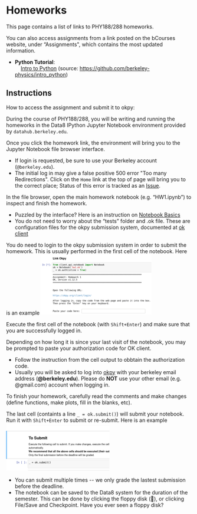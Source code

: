 Homeworks 
=========

This page contains a list of links to PHY188/288 homeworks.

You can also access assignments from a link posted on the  bCourses website,  under “Assignments",
which contains the most updated information. 

 - **Python Tutorial**: 
<br> &nbsp; &nbsp; [Intro to Python](https://nbviewer.jupyter.org/github/phy188-288-ucb/seljak-fall-2019/blob/master/Homework/PythonTutorial/IntrotoPython.ipynb) (source:  https://github.com/berkeley-physics/intro_python)

<!-- - HW1 (due Sept 4, 11:59pm): [Undergraduate_level](http://datahub.berkeley.edu/user-redirect/interact?account=phy151-ucb&repo=seljak-phy151-fall-2018&branch=master&path=Homework/HW1/HW1_U.ipynb)/    [Graduate_level](http://datahub.berkeley.edu/user-redirect/interact?account=phy151-ucb&repo=seljak-phy151-fall-2018&branch=master&path=Homework/HW1/HW1_G.ipynb)
 - HW2 (due Sept 10, 11:59pm): [Undergraduate_level](http://datahub.berkeley.edu/user-redirect/interact?account=phy151-ucb&repo=seljak-phy151-fall-2018&branch=master&path=Homework/HW2/HW2_U.ipynb)/    [Graduate_level](http://datahub.berkeley.edu/user-redirect/interact?account=phy151-ucb&repo=seljak-phy151-fall-2018&branch=master&path=Homework/HW2/HW2_G.ipynb) 
 - HW3 (due Sept 17, 11:59pm): [Undergraduate_level](http://datahub.berkeley.edu/user-redirect/interact?account=phy151-ucb&repo=seljak-phy151-fall-2018&branch=master&path=Homework/HW3/HW3_U.ipynb)/    [Graduate_level](http://datahub.berkeley.edu/user-redirect/interact?account=phy151-ucb&repo=seljak-phy151-fall-2018&branch=master&path=Homework/HW3/HW3_G.ipynb) 
 - HW4 (due Sept 26, 11:59pm): [Undergraduate_level](http://datahub.berkeley.edu/user-redirect/interact?account=phy151-ucb&repo=seljak-phy151-fall-2018&branch=master&path=Homework/HW4/HW4_U.ipynb)/    [Graduate_level](http://datahub.berkeley.edu/user-redirect/interact?account=phy151-ucb&repo=seljak-phy151-fall-2018&branch=master&path=Homework/HW4/HW4_G.ipynb) 
 - Project1-Part1 (due Oct 5, 11:59pm): [Undergraduate_level](http://datahub.berkeley.edu/user-redirect/interact?account=phy151-ucb&repo=seljak-phy151-fall-2018&branch=master&path=Homework/Project1_part1/Project1_p1_U.ipynb)/    [Graduate_level](http://datahub.berkeley.edu/user-redirect/interact?account=phy151-ucb&repo=seljak-phy151-fall-2018&branch=master&path=Homework/Project1_part1/Project1_p1_G.ipynb) 
 - Project1-Part2 (due Oct 12, 11:59pm): [Undergraduate_level](http://datahub.berkeley.edu/user-redirect/interact?account=phy151-ucb&repo=seljak-phy151-fall-2018&branch=master&path=Homework/Project1_part2/Project1_p2_U.ipynb)/    [Graduate_level](http://datahub.berkeley.edu/user-redirect/interact?account=phy151-ucb&repo=seljak-phy151-fall-2018&branch=master&path=Homework/Project1_part2/Project1_p2_G.ipynb) 
 - Project1-Part3 (due Oct 19, 11:59pm): [Undergraduate_level](http://datahub.berkeley.edu/user-redirect/interact?account=phy151-ucb&repo=seljak-phy151-fall-2018&branch=master&path=Homework/Project1_part3/Project1_p3_U.ipynb)/    [Graduate_level](http://datahub.berkeley.edu/user-redirect/interact?account=phy151-ucb&repo=seljak-phy151-fall-2018&branch=master&path=Homework/Project1_part3/Project1_p3_G.ipynb) 
 - HW5 (due Oct 26, 11:59pm): [Undergraduate_level](http://datahub.berkeley.edu/user-redirect/interact?account=phy151-ucb&repo=seljak-phy151-fall-2018&branch=master&path=Homework/HW5/HW5_U.ipynb)/    [Graduate_level](http://datahub.berkeley.edu/user-redirect/interact?account=phy151-ucb&repo=seljak-phy151-fall-2018&branch=master&path=Homework/HW5/HW5_G.ipynb) 
 - HW6 (due Nov 2, 11:59pm): [Undergraduate_level](http://datahub.berkeley.edu/user-redirect/interact?account=phy151-ucb&repo=seljak-phy151-fall-2018&branch=master&path=Homework/HW6/HW6_U.ipynb)/    [Graduate_level](http://datahub.berkeley.edu/user-redirect/interact?account=phy151-ucb&repo=seljak-phy151-fall-2018&branch=master&path=Homework/HW6/HW6_G.ipynb)
 - HW7 (due Nov 9, 11:59pm): [Undergraduate_level](http://datahub.berkeley.edu/user-redirect/interact?account=phy151-ucb&repo=seljak-phy151-fall-2018&branch=master&path=Homework/HW7/HW7_U.ipynb)/    [Graduate_level](http://datahub.berkeley.edu/user-redirect/interact?account=phy151-ucb&repo=seljak-phy151-fall-2018&branch=master&path=Homework/HW7/HW7_G.ipynb) 
 - Project2 (due Nov 26, 11:59pm): [Undergraduate_level](http://datahub.berkeley.edu/user-redirect/interact?account=phy151-ucb&repo=seljak-phy151-fall-2018&branch=master&path=Homework/Project2/Project2_U.ipynb)/    [Graduate_level](http://datahub.berkeley.edu/user-redirect/interact?account=phy151-ucb&repo=seljak-phy151-fall-2018&branch=master&path=Homework/Project2/Project2_G.ipynb) 
 - HW8 (due Dec 3, 11:59pm): [Undergraduate_level](http://datahub.berkeley.edu/user-redirect/interact?account=phy151-ucb&repo=seljak-phy151-fall-2018&branch=master&path=Homework/HW8/HW8_U.ipynb)/    [Graduate_level](http://datahub.berkeley.edu/user-redirect/interact?account=phy151-ucb&repo=seljak-phy151-fall-2018&branch=master&path=Homework/HW8/HW8_G.ipynb) 
 - Project3 (due Dec 14, 11:59pm): [Undergraduate_level](http://datahub.berkeley.edu/user-redirect/interact?account=phy151-ucb&repo=seljak-phy151-fall-2018&branch=master&path=Homework/Project3/Project3_U.ipynb)/    [Graduate_level](http://datahub.berkeley.edu/user-redirect/interact?account=phy151-ucb&repo=seljak-phy151-fall-2018&branch=master&path=Homework/Project3/Project3_G.ipynb) >
 
<!-- - [HW1 (due Sept 5)](http://datahub.berkeley.edu/user-redirect/interact?account=bccp&repo=seljak-phy151-fall-2017&branch=master&path=Homework/HW1/HW1.ipynb)/  [Solution](http://datahub.berkeley.edu/user-redirect/interact?account=bccp&repo=seljak-phy151-fall-2017&branch=master&path=Homework/HW1/HW1-solution.ipynb)
 - [HW2 (due Sept 11)](http://datahub.berkeley.edu/user-redirect/interact?account=bccp&repo=seljak-phy151-fall-2017&branch=master&path=Homework/HW2/HW2.ipynb)/  [Solution](http://datahub.berkeley.edu/user-redirect/interact?account=bccp&repo=seljak-phy151-fall-2017&branch=master&path=Homework/HW2/HW2-solution.ipynb)
 - [HW3 (due Sept 18)](http://datahub.berkeley.edu/user-redirect/interact?account=bccp&repo=seljak-phy151-fall-2017&branch=master&path=Homework/HW3/HW3.ipynb)/  [Solution](http://datahub.berkeley.edu/user-redirect/interact?account=bccp&repo=seljak-phy151-fall-2017&branch=master&path=Homework/HW3/HW3-solution.ipynb)
 - [HW4 (due Sept 25)](http://datahub.berkeley.edu/user-redirect/interact?account=bccp&repo=seljak-phy151-fall-2017&branch=master&path=Homework/HW4/HW4.ipynb)/  [Solution](http://datahub.berkeley.edu/user-redirect/interact?account=bccp&repo=seljak-phy151-fall-2017&branch=master&path=Homework/HW4/HW4-solution.ipynb)
 - [HW5 (due Oct 2)](http://datahub.berkeley.edu/user-redirect/interact?account=bccp&repo=seljak-phy151-fall-2017&branch=master&path=Homework/HW5/HW5.ipynb)/  [Solution](http://datahub.berkeley.edu/user-redirect/interact?account=bccp&repo=seljak-phy151-fall-2017&branch=master&path=Homework/HW5/HW5-solution.ipynb)
 - [Project1 (due Oct 20)](http://datahub.berkeley.edu/user-redirect/interact?account=bccp&repo=seljak-phy151-fall-2017&branch=master&path=Homework/Project1/Project1.ipynb)/  [Solution](http://datahub.berkeley.edu/user-redirect/interact?account=bccp&repo=seljak-phy151-fall-2017&branch=master&path=Homework/Project1/Project1-solution.ipynb)
 - [HW6 (due Nov 1)](http://datahub.berkeley.edu/user-redirect/interact?account=bccp&repo=seljak-phy151-fall-2017&branch=master&path=Homework/HW6/HW6.ipynb)/  [Solution](http://datahub.berkeley.edu/user-redirect/interact?account=bccp&repo=seljak-phy151-fall-2017&branch=master&path=Homework/HW6/HW6-solution.ipynb)
 - [HW7 (due Nov 8)](http://datahub.berkeley.edu/user-redirect/interact?account=bccp&repo=seljak-phy151-fall-2017&branch=master&path=Homework/HW7/HW7.ipynb)/  [Solution](http://datahub.berkeley.edu/user-redirect/interact?account=bccp&repo=seljak-phy151-fall-2017&branch=master&path=Homework/HW7/HW7-solution.ipynb)
 - [HW8 (due Nov 15)](http://datahub.berkeley.edu/user-redirect/interact?account=bccp&repo=seljak-phy151-fall-2017&branch=master&path=Homework/HW8/HW8.ipynb)/  [Solution](http://datahub.berkeley.edu/user-redirect/interact?account=bccp&repo=seljak-phy151-fall-2017&branch=master&path=Homework/HW8/HW8-solution.ipynb)
 - [Project2 (due Nov 29)](http://datahub.berkeley.edu/user-redirect/interact?account=bccp&repo=seljak-phy151-fall-2017&branch=master&path=Homework/Project2/Project2.ipynb)/  [Solution](http://datahub.berkeley.edu/user-redirect/interact?account=bccp&repo=seljak-phy151-fall-2017&branch=master&path=Homework/Project2/Project2-solution.ipynb)
 - [Project3 (due Dec 13)](http://datahub.berkeley.edu/user-redirect/interact?account=bccp&repo=seljak-phy151-fall-2017&branch=master&path=Homework/Project3/Project3.ipynb) -->
<!-- - ``TO BE POSTED`` -->
<!-- - [HW2 ??? ??, 2017](http://datahub.berkeley.edu/user-redirect/interact?account=bccp&repo=seljak-phy151-fall-2017&branch=master&path=Homework/HW2/HW2.ipynb) -->
<!-- - [HW3 ??? ??, 2017](http://datahub.berkeley.edu/user-redirect/interact?account=bccp&repo=seljak-phy151-fall-2017&branch=master&path=Homework/HW3/HW3.ipynb) -->
<!-- - [HW4 ??? ??, 2017](http://datahub.berkeley.edu/user-redirect/interact?account=bccp&repo=seljak-phy151-fall-2017&branch=master&path=Homework/HW4/HW4.ipynb) -->

Instructions
------------
How to access the assignment and submit it to okpy:

During the course of PHY188/288, you will be writing and running the homeworks in the Data8
IPython Jupyter Notebook environment provided by ``datahub.berkeley.edu``.

Once you click the homework link, the environment will bring you to the Jupyter Notebook
file browser interface.

 - If login is requested, be sure to use your Berkeley account (``@berkeley.edu``).
 - The initial log in may give a false positive 500 error "Too many Redirections".
   Click on the ``Home`` link at the top of page will bring you to the correct place;
   Status of this error is tracked as an [Issue](https://github.com/berkeley-dsep-infra/datahub/issues/42).

In the file browser, open the main homework notebook (e.g. “HW1.ipynb”) to inspect and finish the homework.

 - Puzzled by the interface? Here is an instruction on [Notebook Basics](http://jupyter-notebook.readthedocs.io/en/latest/examples/Notebook/Notebook%20Basics.html)
 - You do not need to worry about the “tests” folder and .ok file. These are configuration files for the okpy submission system,
   documented at [ok client](https://github.com/Cal-CS-61A-Staff/ok-client)

You do need to login to the okpy submission system in order to submit the homework.
This is usually performed in the first cell of the notebook. Here is an example
![OKPY-LoginCell](img/okpy-login.png "Example of OKPY Login Cell")

Execute the first cell of the notebook (with ``Shift+Enter``) and make sure that you are successfully logged in.

Depending on how long it is since your last visit of the notebook, you may be prompted to paste your authorization code for OK client.

 - Follow the instruction from the cell output to obbtain the authorization code.
 - Usually you will be asked to log into [okpy](https://okpy.org/client/login/) with your berkeley email address (**@berkeley.edu**).
  Please do **NOT** use your other email (e.g. @gmail.com) account when logging in.

To finish your homework, carefully read the comments and make changes (define functions, make plots, fill in the blanks, etc).

The last cell (containts a line ``_ = ok.submit()``) will submit your notebook. Run it with ``Shift+Enter`` to submit or re-submit.
Here is an example
![OKPY-SubmitCell](img/okpy-submit.png "Example of OKPY Submission Cell")

 - You can submit multiple times -- we only grade the lastest submission before the deadline.
 - The notebook can be saved to the Data8 system for the duration of the semester. This can be done by clicking the floppy disk (&#x1f4be;),
   or clicking File/Save and Checkpoint. Have you ever seen a floppy disk?
   
<br>
   
<!-- Past Assignments:
To download a Jupyter notebook, right click the link and save it as an .ipynb file.

<!-- - **HW1** (Numerical Integration and ODE/PDEs): [PDF](https://raw.githubusercontent.com/phy188-288-ucb/seljak-fall-2019/master/Homework/HW1.pdf)/  [Jupyter notebook](https://raw.githubusercontent.com/phy188-288-ucb/seljak-fall-2019/master/Homework/HW1.ipynb)
 
<!-- - **HW2** (Intro to Statistics): [PDF](https://raw.githubusercontent.com/phy188-288-ucb/seljak-fall-2019/master/Homework/HW2.pdf)/  [Jupyter notebook](https://raw.githubusercontent.com/phy188-288-ucb/seljak-fall-2019/master/Homework/HW2.ipynb)
 
<!-- - **HW3** (Intro to Statistics - Part 2): [PDF](https://raw.githubusercontent.com/phy188-288-ucb/seljak-fall-2019/master/Homework/HW3.pdf)/  [Jupyter notebook](https://raw.githubusercontent.com/phy188-288-ucb/seljak-fall-2019/master/Homework/HW3.ipynb)

<!-- - **HW4** (Linear Algebra and Data Modeling): [PDF](https://raw.githubusercontent.com/phy188-288-ucb/seljak-fall-2019/master/Homework/HW4.pdf)/  [Jupyter notebook](https://raw.githubusercontent.com/phy188-288-ucb/seljak-fall-2019/master/Homework/HW4.ipynb)

<!-- - **HW5** (Markov Chain Simulation and Hierarchical Model): [PDF](https://raw.githubusercontent.com/phy188-288-ucb/seljak-fall-2019/master/Homework/HW5.pdf)/  [Jupyter notebook](https://raw.githubusercontent.com/phy188-288-ucb/seljak-fall-2019/master/Homework/HW5.ipynb)
 
<!-- - **Project 1 - part 1** (Fisher Information Matrix): [PDF](https://raw.githubusercontent.com/phy188-288-ucb/seljak-fall-2019/master/Homework/Project1_p1.pdf)/  [Jupyter notebook](https://raw.githubusercontent.com/phy188-288-ucb/seljak-fall-2019/master/Homework/Project1_p1.ipynb)
 
<!-- - **Project 1 - part 2** (Linear Algebra and Optimization): [PDF](https://raw.githubusercontent.com/phy188-288-ucb/seljak-fall-2019/master/Homework/Project1_p2.pdf)/  [Jupyter notebook](https://raw.githubusercontent.com/phy188-288-ucb/seljak-fall-2019/master/Homework/Project1_p2.ipynb)
 
<!-- - **Project 1 - part 1** (Markov chain Monte Carlo): [PDF](https://raw.githubusercontent.com/phy188-288-ucb/seljak-fall-2019/master/Homework/Project1_p3.pdf)/  [Jupyter notebook](https://raw.githubusercontent.com/phy188-288-ucb/seljak-fall-2019/master/Homework/Project1_p3.ipynb)
 
<!-- - **HW6** (MLE, MCMC, Interpolation, Expectation Maximization (EM), and Resampling Methods): [PDF](https://raw.githubusercontent.com/phy188-288-ucb/seljak-fall-2019/master/Homework/HW6.pdf)/  [Jupyter notebook](https://raw.githubusercontent.com/phy188-288-ucb/seljak-fall-2019/master/Homework/HW6.ipynb)
 
<!-- - **HW7** (Distributional Approximation and Gaussian Processes): [PDF](https://raw.githubusercontent.com/phy188-288-ucb/seljak-fall-2019/master/Homework/HW7.pdf)/  [Jupyter notebook](https://raw.githubusercontent.com/phy188-288-ucb/seljak-fall-2019/master/Homework/HW7.ipynb)
 
<!-- - **Project 2** (Fourier methods, Matched Filtering, and Differential Equations): [PDF](https://raw.githubusercontent.com/phy188-288-ucb/seljak-fall-2019/master/Homework/Project2.pdf)/  [Jupyter notebook](https://raw.githubusercontent.com/phy188-288-ucb/seljak-fall-2019/master/Homework/Project2.ipynb)
 
<!-- - **HW8** (Linear Regression, Regularization, and Logistic & Softmax Regression): [PDF](https://raw.githubusercontent.com/phy188-288-ucb/seljak-fall-2019/master/Homework/HW8.pdf)/  [Jupyter notebook](https://raw.githubusercontent.com/phy188-288-ucb/seljak-fall-2019/master/Homework/HW8.ipynb)

<!-- - **Project 3** (Classification and inference with machine learning): [PDF](https://raw.githubusercontent.com/phy188-288-ucb/seljak-fall-2019/master/Homework/Project3.pdf)/  [Jupyter notebook](https://raw.githubusercontent.com/phy188-288-ucb/seljak-fall-2019/master/Homework/Project3.ipynb)

-- **Past Assignments**:

 - **HW1 (Numerical Integration and ODE/PDEs)**: 
 <br> &nbsp; &nbsp; [Physics 188](https://nbviewer.jupyter.org/github/phy188-288-ucb/seljak-fall-2019/blob/master/Homework/HW1/HW1_188.ipynb)/    [Physics 288](https://nbviewer.jupyter.org/github/phy188-288-ucb/seljak-fall-2019/blob/master/Homework/HW1/HW1_288.ipynb)
 - **HW2 (Intro to Statistics)**: 
 <br> &nbsp; &nbsp; [Physics 188](https://nbviewer.jupyter.org/github/phy188-288-ucb/seljak-fall-2019/blob/master/Homework/HW2/HW2_188.ipynb)/    [Physics 288](https://nbviewer.jupyter.org/github/phy188-288-ucb/seljak-fall-2019/blob/master/Homework/HW2/HW2_288.ipynb)
 - **HW3 (Intro to Data Analysis, Dimensionality Reduction, and Clustering)**: 
 <br> &nbsp; &nbsp; [Physics 188](https://nbviewer.jupyter.org/github/phy188-288-ucb/seljak-fall-2019/blob/master/Homework/HW3/HW3_188.ipynb)/    [Physics 288](https://nbviewer.jupyter.org/github/phy188-288-ucb/seljak-fall-2019/blob/master/Homework/HW3/HW3_288.ipynb)
 - **HW4 (Linear Algebra - Gaussian Elimination, SVD, Polynomial Regression, PCA, KNN, and Data Modeling)**: 
 <br> &nbsp; &nbsp; [Physics 188](https://nbviewer.jupyter.org/github/phy188-288-ucb/seljak-fall-2019/blob/master/Homework/HW4/HW4_188.ipynb)/    [Physics 288](https://nbviewer.jupyter.org/github/phy188-288-ucb/seljak-fall-2019/blob/master/Homework/HW4/HW4_288.ipynb)
 - **HW5 (Fisher Information Matrix & Independent Component Analysis)**: 
 <br> &nbsp; &nbsp; [Physics 188](https://nbviewer.jupyter.org/github/phy188-288-ucb/seljak-fall-2019/blob/master/Homework/HW5/HW5_188.ipynb)/    [Physics 288](https://nbviewer.jupyter.org/github/phy188-288-ucb/seljak-fall-2019/blob/master/Homework/HW5/HW5_288.ipynb)
 - **Project1-Part1 (Planck analysis I - Linear Algebra & Optimization)**: 
 <br> &nbsp; &nbsp; [Physics 188](https://nbviewer.jupyter.org/github/phy188-288-ucb/seljak-fall-2019/blob/master/Homework/Project1_part1/Project1_part1_188.ipynb)/    [Physics 288](https://nbviewer.jupyter.org/github/phy188-288-ucb/seljak-fall-2019/blob/master/Homework/Project1_part1/Project1_part1_288.ipynb)
 - **Project1-Part2 (Planck analysis II - Bayesfast & Markov Chain Monte Carlo)**: 
 <br> &nbsp; &nbsp; [Physics 188](https://nbviewer.jupyter.org/github/phy188-288-ucb/seljak-fall-2019/blob/master/Homework/Project1_part2/Project1_p2_188.ipynb)/    [Physics 288](https://nbviewer.jupyter.org/github/phy188-288-ucb/seljak-fall-2019/blob/master/Homework/Project1_part2/Project1_p2_288.ipynb)
 - **HW6 (Markov Chain Simulation and Hierarchical Model)**: 
 <br> &nbsp; &nbsp; [Physics 188](https://nbviewer.jupyter.org/github/phy188-288-ucb/seljak-fall-2019/blob/master/Homework/HW6/HW6_188.ipynb)/    [Physics 288](https://nbviewer.jupyter.org/github/phy188-288-ucb/seljak-fall-2019/blob/master/Homework/HW6/HW6_288.ipynb)
 - **HW7 (Distributional Approximation, Expectation Maximization (EM), Interpolation and Resampling Methods)**: 
 <br> &nbsp; &nbsp; [Physics 188](https://nbviewer.jupyter.org/github/phy188-288-ucb/seljak-fall-2019/blob/master/Homework/HW7/HW7_188.ipynb)/    [Physics 288](https://nbviewer.jupyter.org/github/phy188-288-ucb/seljak-fall-2019/blob/master/Homework/HW7/HW7_288.ipynb)
 - **HW8 part 1 (VI, EL2O, Generative Models, Multimodal Posteriors, and Gaussian Processes)**: 
 <br> &nbsp; &nbsp; [Physics 188](https://nbviewer.jupyter.org/github/phy188-288-ucb/seljak-fall-2019/blob/master/Homework/HW8/notebooks/HW8_188.ipynb)/    [Physics 288](https://nbviewer.jupyter.org/github/phy188-288-ucb/seljak-fall-2019/blob/master/Homework/HW8/notebooks/HW8_288.ipynb)
 - **Project 2 (LIGO analysis - Fourier methods, Matched Filtering, and Differential Equations)**: 
 <br> &nbsp; &nbsp; [Physics 188](https://nbviewer.jupyter.org/github/phy188-288-ucb/seljak-fall-2019/blob/master/Homework/Project2/Project2_188.ipynb)/    [Physics 288](https://nbviewer.jupyter.org/github/phy188-288-ucb/seljak-fall-2019/blob/master/Homework/Project2/Project2_288.ipynb)
 - **HW8 part 2 (Linear Regression, Regularization, and Logistic & Softmax Regression)**: 
 <br> &nbsp; &nbsp; [Physics 188](https://nbviewer.jupyter.org/github/phy188-288-ucb/seljak-fall-2019/blob/master/Homework/HW8_p2/HW8_p2_188.ipynb)/    [Physics 288](https://nbviewer.jupyter.org/github/phy188-288-ucb/seljak-fall-2019/blob/master/Homework/HW8_p2/HW8_p2_288.ipynb)
 - **Project 3 (Final) (Classification and inference with machine learning)**: 
 <br> &nbsp; &nbsp; [Physics 188](https://nbviewer.jupyter.org/github/phy188-288-ucb/seljak-fall-2019/blob/master/Homework/Project3/Project3_188.ipynb)/    [Physics 288](https://nbviewer.jupyter.org/github/phy188-288-ucb/seljak-fall-2019/blob/master/Homework/Project3/Project3_288.ipynb)


